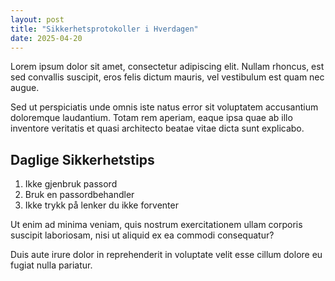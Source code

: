 ```yaml
---
layout: post
title: "Sikkerhetsprotokoller i Hverdagen"
date: 2025-04-20
---
```


Lorem ipsum dolor sit amet, consectetur adipiscing elit. Nullam rhoncus, est sed convallis suscipit, eros felis dictum mauris, vel vestibulum est quam nec augue.

Sed ut perspiciatis unde omnis iste natus error sit voluptatem accusantium doloremque laudantium. Totam rem aperiam, eaque ipsa quae ab illo inventore veritatis et quasi architecto beatae vitae dicta sunt explicabo.

## Daglige Sikkerhetstips

1. Ikke gjenbruk passord
2. Bruk en passordbehandler
3. Ikke trykk på lenker du ikke forventer

Ut enim ad minima veniam, quis nostrum exercitationem ullam corporis suscipit laboriosam, nisi ut aliquid ex ea commodi consequatur?

Duis aute irure dolor in reprehenderit in voluptate velit esse cillum dolore eu fugiat nulla pariatur.
